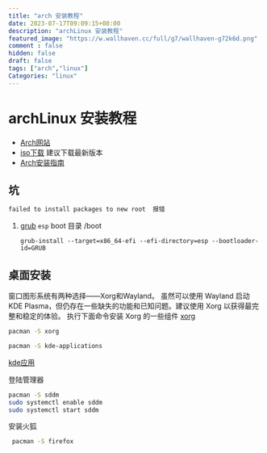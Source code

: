 ```yaml
---
title: "arch 安装教程"
date: 2023-07-17T09:09:15+08:00
description: "archLinux 安装教程"
featured_image: "https://w.wallhaven.cc/full/g7/wallhaven-g72k6d.png"
comment : false
hidden: false
draft: false
tags: ["arch","linux"]
Categories: "linux"
---
```


# archLinux 安装教程
- [Arch网站](https://www.archlinuxcn.org/)
- [iso下载](https://mirrors.163.com/archlinux/iso/) 建议下载最新版本
- [Arch安装指南](https://wiki.archlinuxcn.org/wiki/%E5%AE%89%E8%A3%85%E6%8C%87%E5%8D%97)


## 坑
~~~sh
failed to install packages to new root  报错
~~~

1. [grub](https://wiki.archlinuxcn.org/wiki/GRUB)
   `esp` boot 目录 /boot
   ~~~shell
   grub-install --target=x86_64-efi --efi-directory=esp --bootloader-id=GRUB
   ~~~

## 桌面安装
窗口图形系统有两种选择——Xorg和Wayland。
虽然可以使用 Wayland 启动 KDE Plasma，但仍存在一些缺失的功能和已知问题。建议使用 Xorg 以获得最完整和稳定的体验。
执行下面命令安装 Xorg 的一些组件
[xorg](https://wiki.archlinuxcn.org/wiki/Xorg)

~~~bash
pacman -S xorg 

~~~


~~~bash
pacman -S kde-applications
~~~
[kde应用](https://apps.kde.org/zh-cn/)

登陆管理器

~~~bash
pacman -S sddm
sudo systemctl enable sddm 
sudo systemctl start sddm 
~~~

安装火狐
~~~bash
 pacman -S firefox 
~~~